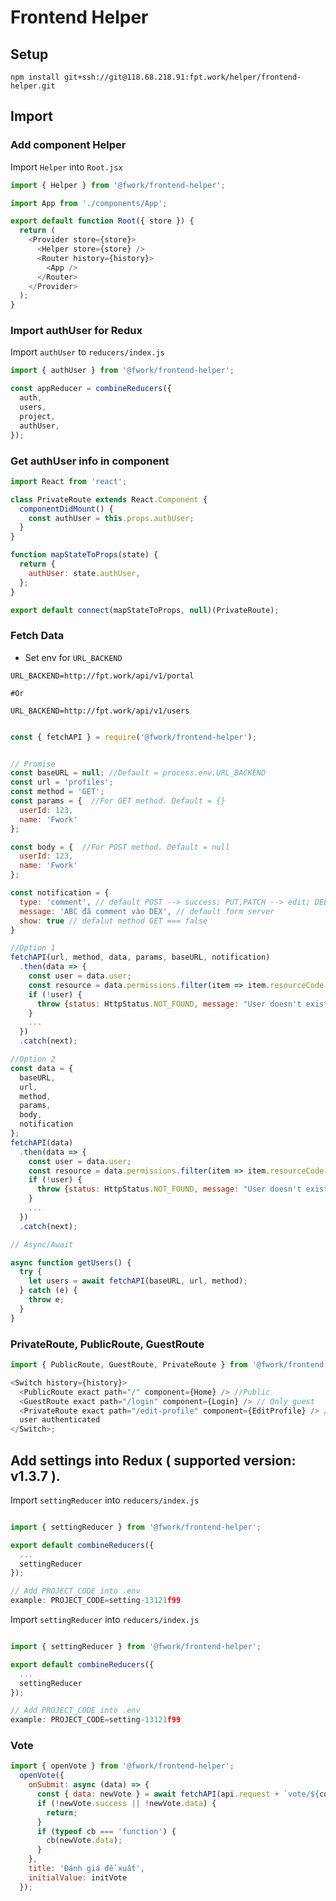 # Frontend Helper

## Setup

`npm install git+ssh://git@118.68.218.91:fpt.work/helper/frontend-helper.git`

## Import

### Add component Helper

Import `Helper` into `Root.jsx`

```javascript
import { Helper } from '@fwork/frontend-helper';

import App from './components/App';

export default function Root({ store }) {
  return (
    <Provider store={store}>
      <Helper store={store} />
      <Router history={history}>
        <App />
      </Router>
    </Provider>
  );
}
```

### Import authUser for Redux

Import `authUser` to `reducers/index.js`

```javascript
import { authUser } from '@fwork/frontend-helper';

const appReducer = combineReducers({
  auth,
  users,
  project,
  authUser,
});
```

### Get authUser info in component

```javascript
import React from 'react';

class PrivateRoute extends React.Component {
  componentDidMount() {
    const authUser = this.props.authUser;
  }
}

function mapStateToProps(state) {
  return {
    authUser: state.authUser,
  };
}

export default connect(mapStateToProps, null)(PrivateRoute);
```

### Fetch Data

- Set env for `URL_BACKEND`

```dotenv
URL_BACKEND=http://fpt.work/api/v1/portal

#Or

URL_BACKEND=http://fpt.work/api/v1/users

```

```javascript

const { fetchAPI } = require('@fwork/frontend-helper');


// Promise
const baseURL = null; //Default = process.env.URL_BACKEND
const url = 'profiles';
const method = 'GET';
const params = {  //For GET method. Default = {}
  userId: 123,
  name: 'Fwork'
};

const body = {  //For POST method. Default = null
  userId: 123,
  name: 'Fwork'
};

const notification = {
  type: 'comment', // default POST --> success; PUT,PATCH --> edit; DELETE --> remove
  message: 'ABC đã comment vào DEX', // default form server
  show: true // defalut method GET === false
}

//Option 1
fetchAPI(url, method, data, params, baseURL, notification)
  .then(data => {
    const user = data.user;
    const resource = data.permissions.filter(item => item.resourceCode === resourceCode);
    if (!user) {
      throw {status: HttpStatus.NOT_FOUND, message: "User doesn't exist !"};
    }
    ...
  })
  .catch(next);

//Option 2
const data = {
  baseURL,
  url,
  method,
  params,
  body,
  notification
};
fetchAPI(data)
  .then(data => {
    const user = data.user;
    const resource = data.permissions.filter(item => item.resourceCode === resourceCode);
    if (!user) {
      throw {status: HttpStatus.NOT_FOUND, message: "User doesn't exist !"};
    }
    ...
  })
  .catch(next);

// Async/Await

async function getUsers() {
  try {
    let users = await fetchAPI(baseURL, url, method);
  } catch (e) {
    throw e;
  }
}

```

### PrivateRoute, PublicRoute, GuestRoute

```javascript
import { PublicRoute, GuestRoute, PrivateRoute } from '@fwork/frontend-helper';

<Switch history={history}>
  <PublicRoute exact path="/" component={Home} /> //Public
  <GuestRoute exact path="/login" component={Login} /> // Only guest
  <PrivateRoute exact path="/edit-profile" component={EditProfile} /> // Only
  user authenticated
</Switch>;
```

## Add settings into Redux ( supported version: v1.3.7 ).

Import `settingReducer` into `reducers/index.js`

```javascript

import { settingReducer } from '@fwork/frontend-helper';

export default combineReducers({
  ...
  settingReducer
});

// Add PROJECT_CODE into .env
example: PROJECT_CODE=setting-13121f99

```

Import `settingReducer` into `reducers/index.js`

```javascript

import { settingReducer } from '@fwork/frontend-helper';

export default combineReducers({
  ...
  settingReducer
});

// Add PROJECT_CODE into .env
example: PROJECT_CODE=setting-13121f99

```

### Vote

```javascript
import { openVote } from '@fwork/frontend-helper';
  openVote({
    onSubmit: async (data) => {
      const { data: newVote } = await fetchAPI(api.request + `vote/${code}`, 'PUT', data);
      if (!newVote.success || !newVote.data) {
        return;
      }
      if (typeof cb === 'function') {
        cb(newVote.data);
      }
    },
    title: 'Đánh giá đề xuất',
    initialValue: initVote
  });

```

